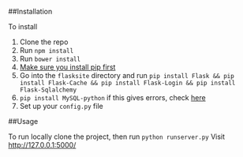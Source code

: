 ##Installation


To install
1. Clone the repo
2. Run `npm install`
3. Run `bower install`
4. [Make sure you install pip first](http://pip.readthedocs.org/en/latest/installing.html)
5. Go into the `flasksite` directory and run `pip install Flask && pip install Flask-Cache && pip install Flask-Login && pip install Flask-Sqlalchemy`
6. `pip install MySQL-python` if this gives errors, check   [here](https://gist.github.com/angaither/6004db46ef771c6fd80a)
7. Set up your `config.py` file


##Usage

To run locally clone the project, then run `python runserver.py`
Visit  http://127.0.0.1:5000/
